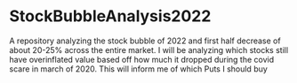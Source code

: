 # StockBubbleAnalysis2022
A repository analyzing the stock bubble of 2022 and first half decrease of about 20-25% across the entire market. I will be analyzing which stocks still have overinflated value based off how much it dropped during the covid scare in march of 2020. This will inform me of which Puts I should buy
